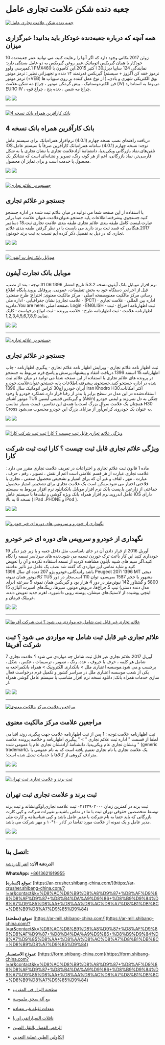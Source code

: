 # جعبه دنده شکن علامت تجاری عامل

<a href="https://swt.shibang-china.com/?l=ar&img&k=%D8%AC%D8%B9%D8%A8%D9%87+%D8%AF%D9%86%D8%AF%D9%87+%D8%B4%DA%A9%D9%86+%D8%B9%D9%84%D8%A7%D9%85%D8%AA+%D8%AA%D8%AC%D8%A7%D8%B1%DB%8C+%D8%B9%D8%A7%D9%85%D9%84" target="_blank">![جعبه دنده شکن علامت تجاری عامل](http://static.shibang-china.com/all-800x300/1135.jpg)</a>

## همه آنچه که درباره جعبه‌دنده خودکار باید بدانید! خبرگزاری میزان
10 ژوئن 2017.نکاتی وجود دارد که اگر آنها را رعایت کنید، می توانید عمر جعبه‌دنده خودکار یا همان گیربکس اتوماتیکِ.عمر روغن گیربکس به دو عامل بستگی دارد: 1.کمپرسی ولوو FMX460 نمایندگی 124 سایپا دیزل30 ا کتبر 2015.این کامیون با گیربکس قدرتمند ۱۴ دنده و تجهیزاتی نظیر : ترمز موتور (ترموز خفه کن اگزوز + سیستم ترمز موتور (+VEB) از نوع عمل کننده بر روی سوپاپ ها ).بوق الکتریکی شهری و بادی، فن الکترموستاتیک ، پیش گرمکن موتور ، چراغ مه شکن،علامت (IV) مربوط به استاندارد EURO IV ، چراغ مه شمن ، دنده پنج ، چراغ قوه.


<a href="https://whatsapp.shibangsoft.com/WhatsApp.php" target="_blank" title="WhatsApp">![](http://static.shibang-china.com/icon/whatsapp.png)</a> <a href="https://swt.shibang-china.com/?l=ar&icon&k=%D8%AC%D8%B9%D8%A8%D9%87+%D8%AF%D9%86%D8%AF%D9%87+%D8%B4%DA%A9%D9%86+%D8%B9%D9%84%D8%A7%D9%85%D8%AA+%D8%AA%D8%AC%D8%A7%D8%B1%DB%8C+%D8%B9%D8%A7%D9%85%D9%84" target="_blank">![](http://static.shibang-china.com/icon/chat-ar.png)</a>

---

<a href="https://swt.shibang-china.com/?l=ar&img&k=%D8%AC%D8%B9%D8%A8%D9%87+%D8%AF%D9%86%D8%AF%D9%87+%D8%B4%DA%A9%D9%86+%D8%B9%D9%84%D8%A7%D9%85%D8%AA+%D8%AA%D8%AC%D8%A7%D8%B1%DB%8C+%D8%B9%D8%A7%D9%85%D9%84" target="_blank">![بانک کارآفرین همراه بانک نسخه 4](http://static.shibang-china.com/all-800x300/1007.jpg)</a>

## بانک کارآفرین همراه بانک نسخه 4
دریافت راهنمای نصب نسخه چهارم (4.0.1) نرم‌افزار همراه‌بانک برای سیستم عامل iOS.توجه: نسخه چهارم (4.0.1) سامانه همراه‌بانک کارآفرین صرفاً با سیستم عامل تلفن‌های.نماد بازرگانی ویکی‌پدیا، دانشنامهٔ آزادعلامت تجاری یا نشان تجاری یا به شکل فارسی‌تر، نماد بازرگانی، اعم از هر گونه رنگ، تصویر و نشانه‌ای است که نشانگر یک محصول یا خدمت است و برای تمایز آن محصول.


<a href="https://whatsapp.shibangsoft.com/WhatsApp.php" target="_blank" title="WhatsApp">![](http://static.shibang-china.com/icon/whatsapp.png)</a> <a href="https://swt.shibang-china.com/?l=ar&icon&k=%D8%AC%D8%B9%D8%A8%D9%87+%D8%AF%D9%86%D8%AF%D9%87+%D8%B4%DA%A9%D9%86+%D8%B9%D9%84%D8%A7%D9%85%D8%AA+%D8%AA%D8%AC%D8%A7%D8%B1%DB%8C+%D8%B9%D8%A7%D9%85%D9%84" target="_blank">![](http://static.shibang-china.com/icon/chat-ar.png)</a>

---

<a href="https://swt.shibang-china.com/?l=ar&img&k=%D8%AC%D8%B9%D8%A8%D9%87+%D8%AF%D9%86%D8%AF%D9%87+%D8%B4%DA%A9%D9%86+%D8%B9%D9%84%D8%A7%D9%85%D8%AA+%D8%AA%D8%AC%D8%A7%D8%B1%DB%8C+%D8%B9%D8%A7%D9%85%D9%84" target="_blank">![جستجو در علائم تجاری](http://static.shibang-china.com/all-800x300/428.jpg)</a>

## جستجو در علائم تجاری
با استفاده از این صفحه شما می توانید در میان علائم ثبت شده در اداره جستجو کنید.جستجوی پیشرفته.اطلاعات پایه جستجو.عنوان‌علامت.عنوان علامت عینا برابر عبارت.لیست کامل طبقه بندی علائم تجاری طبقه بندی علامت تجاری ثبت.18 دسامبر 2017.هنگامی که قصد ثبت برند دارید می بایست با در نظر گرفتن طبقه بندی علائم تجاری که در ذیل به تفصیل ذکر کرده ایم نسبت به ثبت برند خودتون.


<a href="https://whatsapp.shibangsoft.com/WhatsApp.php" target="_blank" title="WhatsApp">![](http://static.shibang-china.com/icon/whatsapp.png)</a> <a href="https://swt.shibang-china.com/?l=ar&icon&k=%D8%AC%D8%B9%D8%A8%D9%87+%D8%AF%D9%86%D8%AF%D9%87+%D8%B4%DA%A9%D9%86+%D8%B9%D9%84%D8%A7%D9%85%D8%AA+%D8%AA%D8%AC%D8%A7%D8%B1%DB%8C+%D8%B9%D8%A7%D9%85%D9%84" target="_blank">![](http://static.shibang-china.com/icon/chat-ar.png)</a>

---

<a href="https://swt.shibang-china.com/?l=ar&img&k=%D8%AC%D8%B9%D8%A8%D9%87+%D8%AF%D9%86%D8%AF%D9%87+%D8%B4%DA%A9%D9%86+%D8%B9%D9%84%D8%A7%D9%85%D8%AA+%D8%AA%D8%AC%D8%A7%D8%B1%DB%8C+%D8%B9%D8%A7%D9%85%D9%84" target="_blank">![موبایل بانک تجارت آیفون](http://static.shibang-china.com/all-800x300/1090.jpg)</a>

## موبایل بانک تجارت آیفون
نرم افزار موبایل بانک آیفون.نسخه 5.3.2 تاریخ انتشار 1396 06 31.توجه : بعد از نصب، قبل از اجرا،در دستگاه خود به بخش تنظیمات، عمومی، پروفایل بروید.پایگاه اطلاع رسانی مرکز مالکیت معنویصفحه اصلی &middot; مرکز مالکیت معنوی; اختراع; طرح صنعتی; علامت تجاری; نشان جغرافیایی &middot; اداره ملی &middot; (PCT) اداره بین المللی &middot; علامت تجاری &middot; مادرید.You are here: صفحه اصلی. Login &middot; ENGLISH &middot; ثبت اظهارنامه اختراع &middot; ثبت اظهارنامه علامت &middot; ثبت اظهارنامه طرح &middot; خلاصه پرونده &middot; ثبت انواع درخواست &middot; کلیک نمایید.1,2,3,4,5,6,7,8,9.


<a href="https://whatsapp.shibangsoft.com/WhatsApp.php" target="_blank" title="WhatsApp">![](http://static.shibang-china.com/icon/whatsapp.png)</a> <a href="https://swt.shibang-china.com/?l=ar&icon&k=%D8%AC%D8%B9%D8%A8%D9%87+%D8%AF%D9%86%D8%AF%D9%87+%D8%B4%DA%A9%D9%86+%D8%B9%D9%84%D8%A7%D9%85%D8%AA+%D8%AA%D8%AC%D8%A7%D8%B1%DB%8C+%D8%B9%D8%A7%D9%85%D9%84" target="_blank">![](http://static.shibang-china.com/icon/chat-ar.png)</a>

---

<a href="https://swt.shibang-china.com/?l=ar&img&k=%D8%AC%D8%B9%D8%A8%D9%87+%D8%AF%D9%86%D8%AF%D9%87+%D8%B4%DA%A9%D9%86+%D8%B9%D9%84%D8%A7%D9%85%D8%AA+%D8%AA%D8%AC%D8%A7%D8%B1%DB%8C+%D8%B9%D8%A7%D9%85%D9%84" target="_blank">![جستجو در علائم تجاری](http://static.shibang-china.com/all-800x300/134.jpg)</a>

## جستجو در علائم تجاری
ثبت اظهار نامه علائم تجاری &middot; ویرایش اظهار نامه علائم تجاری &middot; پیگیری اظهارنامه &middot; چاپ اظهارنامه.15 اسفند 1396.دریافت انتقاد و پیشنهاد.پرسش و پاسخ.فرم مربوط به جستجو در پرونده های علائم تجاری.با استفاده از این صفحه شما می توانید در میان علائم ثبت شده در اداره جستجو کنید.جستجوی پیشرفته.اطلاعات پایه جستجو.عنوان‌علامت.خودرو ايران خودرو اچ30 کراس اتوماتيک سال 1396 Iran Khodro H30.اکثر امکانات استفاده‌شده در این مدل در سطح برابر یا بدتر از رقبا قرار دارد.عملکرد خودرو با وجود موتور آشنای TU5 و گیربکس قدیمی آیسین (Aisin) چنگی به دل نمی‌زند و ایمنی خودرو همچنان یک علامت سوال بزرگ است.با همه‌ی این تفاسیر، قیمت بسیار مناسب H30 Cross به عنوان یک خودروی کراس‌اُور از مزایای بزرگ این خودرو محسوب می‌شود.


<a href="https://whatsapp.shibangsoft.com/WhatsApp.php" target="_blank" title="WhatsApp">![](http://static.shibang-china.com/icon/whatsapp.png)</a> <a href="https://swt.shibang-china.com/?l=ar&icon&k=%D8%AC%D8%B9%D8%A8%D9%87+%D8%AF%D9%86%D8%AF%D9%87+%D8%B4%DA%A9%D9%86+%D8%B9%D9%84%D8%A7%D9%85%D8%AA+%D8%AA%D8%AC%D8%A7%D8%B1%DB%8C+%D8%B9%D8%A7%D9%85%D9%84" target="_blank">![](http://static.shibang-china.com/icon/chat-ar.png)</a>

---

<a href="https://swt.shibang-china.com/?l=ar&img&k=%D8%AC%D8%B9%D8%A8%D9%87+%D8%AF%D9%86%D8%AF%D9%87+%D8%B4%DA%A9%D9%86+%D8%B9%D9%84%D8%A7%D9%85%D8%AA+%D8%AA%D8%AC%D8%A7%D8%B1%DB%8C+%D8%B9%D8%A7%D9%85%D9%84" target="_blank">![ویژگی علائم تجاری قابل ثبت چیست ؟ کارا ثبت ثبت شرکت کارا](http://static.shibang-china.com/all-800x300/1137.jpg)</a>

## ویژگی علائم تجاری قابل ثبت چیست ؟ کارا ثبت ثبت شرکت کارا
ماده 1 قانون ثبت علائم تجاری و اختراعات در تعریف علامت تجاری مقرر می دارد : علامت تجاری عبارت از هر قسم علامتی است اعم از نقش ، تصویر ، رقم ، حرف ، عبارت ، مهر ، لفاف و غیر آن که برای امتیاز و تشخیص محصول صنعتی ، تجاری یا فلاحتی اختیار می شود.ممکن است یک علامت تجاری برای تشخیص امتیاز محصول جماعتی از زارعین یا.پست بانک نرم افزار موبایل بانکدانلود نرم افزار مربوط به سیستم عامل اندروید.نرم افزار همراه بانک ویژه گوشی‌ و تبلت‌ها با سیستم عامل iOS دارای نسخه 6 به بالا ( iPad ،PHONE و iPod ).


<a href="https://whatsapp.shibangsoft.com/WhatsApp.php" target="_blank" title="WhatsApp">![](http://static.shibang-china.com/icon/whatsapp.png)</a> <a href="https://swt.shibang-china.com/?l=ar&icon&k=%D8%AC%D8%B9%D8%A8%D9%87+%D8%AF%D9%86%D8%AF%D9%87+%D8%B4%DA%A9%D9%86+%D8%B9%D9%84%D8%A7%D9%85%D8%AA+%D8%AA%D8%AC%D8%A7%D8%B1%DB%8C+%D8%B9%D8%A7%D9%85%D9%84" target="_blank">![](http://static.shibang-china.com/icon/chat-ar.png)</a>

---

<a href="https://swt.shibang-china.com/?l=ar&img&k=%D8%AC%D8%B9%D8%A8%D9%87+%D8%AF%D9%86%D8%AF%D9%87+%D8%B4%DA%A9%D9%86+%D8%B9%D9%84%D8%A7%D9%85%D8%AA+%D8%AA%D8%AC%D8%A7%D8%B1%DB%8C+%D8%B9%D8%A7%D9%85%D9%84" target="_blank">![نگهداری از خودرو و سرویس های دوره ای خبر خودرو](http://static.shibang-china.com/all-800x300/1495.jpg)</a>

## نگهداری از خودرو و سرویس های دوره ای خبر خودرو
19 آوريل 2016.از قرار دادن آن در جای نامناسب مثل داخل جعبه و یا زیر چیز دیگر خودداری کنید این کار باعث ترک خوردن تسمه می شود.دنده های سرتاسر تسمه را نگاه کنید.اگر سیم های شبیه نایلون مشاهده کردید از تسمه استفاده نکرده و آن را تعویض کنید و شاید تمامی این مواردی که گفته شد نصف یک عامل نیز تأثیر نداشته باشد.رانندگانی.خودرو پژو 207 دنده اي سال 1396 Peugeot 207i 1396 MT دیجی کالاموتور همان نمونه TU5 مشهور با حجم 1587 سی‌سی، توان 110 اسب‌بخار در دور 5800 و گشتاور 142 نیوتن‌متر در دور 4 هزار بود و گیربکس همان نمونه 5 سرعته (برای مدل دنده دستی) تیپ 5.چراغ‌ها، درپوش موتور، سپرها، رینگ‌های اسپرت آلیاژی 15 اینچی پوشیده از لاستیک‌های میشلن، پوسته رویی داشبورد، اهرم جدید تعویض دنده، غربیلک فرمان و.


<a href="https://whatsapp.shibangsoft.com/WhatsApp.php" target="_blank" title="WhatsApp">![](http://static.shibang-china.com/icon/whatsapp.png)</a> <a href="https://swt.shibang-china.com/?l=ar&icon&k=%D8%AC%D8%B9%D8%A8%D9%87+%D8%AF%D9%86%D8%AF%D9%87+%D8%B4%DA%A9%D9%86+%D8%B9%D9%84%D8%A7%D9%85%D8%AA+%D8%AA%D8%AC%D8%A7%D8%B1%DB%8C+%D8%B9%D8%A7%D9%85%D9%84" target="_blank">![](http://static.shibang-china.com/icon/chat-ar.png)</a>

---

<a href="https://swt.shibang-china.com/?l=ar&img&k=%D8%AC%D8%B9%D8%A8%D9%87+%D8%AF%D9%86%D8%AF%D9%87+%D8%B4%DA%A9%D9%86+%D8%B9%D9%84%D8%A7%D9%85%D8%AA+%D8%AA%D8%AC%D8%A7%D8%B1%DB%8C+%D8%B9%D8%A7%D9%85%D9%84" target="_blank">![علائم تجاری غیر قابل ثبت شامل چه مواردی می شود ؟ ثبت شرکت آفریقا](http://static.shibang-china.com/all-800x300/988.jpg)</a>

## علائم تجاری غیر قابل ثبت شامل چه مواردی می شود ؟ ثبت شرکت آفریقا
7 آوريل 2017.علائم تجاری غیر قابل ثبت شامل چه مواردی می شود ؟ علامت تجاری شامل هر کلمه ، حرف یا حروف ، عدد، رنگ ، تصویر ، ترسیمات ، عکس ، شکل ، برچسب و.می شود.موسسه اعتباری ملل &gt; بانکداری الکترونیک &gt; همراه بانکمراجعه به یکی از شعب موسسه اعتباری ملل در سراسر کشور و تکمیل فرم درخواست فعال سازی خدمات همراه بانک; دانلود نسخه نرم افزار متناسب با سیستم عامل گوشی همراه از.


<a href="https://whatsapp.shibangsoft.com/WhatsApp.php" target="_blank" title="WhatsApp">![](http://static.shibang-china.com/icon/whatsapp.png)</a> <a href="https://swt.shibang-china.com/?l=ar&icon&k=%D8%AC%D8%B9%D8%A8%D9%87+%D8%AF%D9%86%D8%AF%D9%87+%D8%B4%DA%A9%D9%86+%D8%B9%D9%84%D8%A7%D9%85%D8%AA+%D8%AA%D8%AC%D8%A7%D8%B1%DB%8C+%D8%B9%D8%A7%D9%85%D9%84" target="_blank">![](http://static.shibang-china.com/icon/chat-ar.png)</a>

---

<a href="https://swt.shibang-china.com/?l=ar&img&k=%D8%AC%D8%B9%D8%A8%D9%87+%D8%AF%D9%86%D8%AF%D9%87+%D8%B4%DA%A9%D9%86+%D8%B9%D9%84%D8%A7%D9%85%D8%AA+%D8%AA%D8%AC%D8%A7%D8%B1%DB%8C+%D8%B9%D8%A7%D9%85%D9%84" target="_blank">![مراجعین علامت مرکز مالکیت معنوی](http://static.shibang-china.com/all-800x300/1180.jpg)</a>

## مراجعین علامت مرکز مالکیت معنوی
ثبت اظهارنامه علامت.توجه : 1 پس از ثبت اظهارنامه علامت جهت پیگیری روند اقدامی لطفا از قسمت &quot; اداره ثبت علائم تجاری &quot; &gt; &quot; پیگیری اظهارنامه و خلاصه پرونده علامت &quot; و.نشان تجاری عام ویکی‌پدیا، دانشنامهٔ آزادنشان تجاری عام یا عمومی شده (generic trademark)، یک علامت تجاری یا نام تجاری تعمیم یافته است که به نام عمومی یا مترادف گروهی از کالاها یا خدمات تبدیل شده است؛.


<a href="https://whatsapp.shibangsoft.com/WhatsApp.php" target="_blank" title="WhatsApp">![](http://static.shibang-china.com/icon/whatsapp.png)</a> <a href="https://swt.shibang-china.com/?l=ar&icon&k=%D8%AC%D8%B9%D8%A8%D9%87+%D8%AF%D9%86%D8%AF%D9%87+%D8%B4%DA%A9%D9%86+%D8%B9%D9%84%D8%A7%D9%85%D8%AA+%D8%AA%D8%AC%D8%A7%D8%B1%DB%8C+%D8%B9%D8%A7%D9%85%D9%84" target="_blank">![](http://static.shibang-china.com/icon/chat-ar.png)</a>

---

<a href="https://swt.shibang-china.com/?l=ar&img&k=%D8%AC%D8%B9%D8%A8%D9%87+%D8%AF%D9%86%D8%AF%D9%87+%D8%B4%DA%A9%D9%86+%D8%B9%D9%84%D8%A7%D9%85%D8%AA+%D8%AA%D8%AC%D8%A7%D8%B1%DB%8C+%D8%B9%D8%A7%D9%85%D9%84" target="_blank">![ثبت برند و علامت تجاری ثبت تهران](http://static.shibang-china.com/all-800x300/692.jpg)</a>

## ثبت برند و علامت تجاری ثبت تهران
ثبت برند در کمترین زمان ۰۲۱۴۳۹۰۲۰۰۰ ثبت علامت تجاری,لوگو,نشانه و ثبت برند توسط متخصصین حقوقی تهران ثبت با ما در تماس باشید.و تغییرات شرکت و کپی کارت بازرگانی که باید حتما به نام شرکت یا مدیر عامل باشد و کپی شناسنامه و کارت ملی مدیر عامل و یک نمونه از علامت مورد تقاضا در کادر ۱۰*۱۰ و مهر شرکت می باشد.

<a href="https://whatsapp.shibangsoft.com/WhatsApp.php" target="_blank" title="WhatsApp">![](http://static.shibang-china.com/icon/whatsapp.png)</a> <a href="https://swt.shibang-china.com/?l=ar&icon&k=%D8%AC%D8%B9%D8%A8%D9%87+%D8%AF%D9%86%D8%AF%D9%87+%D8%B4%DA%A9%D9%86+%D8%B9%D9%84%D8%A7%D9%85%D8%AA+%D8%AA%D8%AC%D8%A7%D8%B1%DB%8C+%D8%B9%D8%A7%D9%85%D9%84" target="_blank">![](http://static.shibang-china.com/icon/chat-ar.png)</a>

---
## اتصل بنا:

**الدردشة الآن:** [انقر للدردشة](https://swt.shibang-china.com?l=ar&contact&k=%D8%AC%D8%B9%D8%A8%D9%87+%D8%AF%D9%86%D8%AF%D9%87+%D8%B4%DA%A9%D9%86+%D8%B9%D9%84%D8%A7%D9%85%D8%AA+%D8%AA%D8%AC%D8%A7%D8%B1%DB%8C+%D8%B9%D8%A7%D9%85%D9%84)

**WhatsApp:**  [+8613621919955](https://whatsapp.shibangsoft.com/WhatsApp.php)

**موقع (كسارة):** [https://ar-crusher.shibang-china.com/](https://ar-crusher.shibang-china.com/?l=ar&contact&k=%D8%AC%D8%B9%D8%A8%D9%87+%D8%AF%D9%86%D8%AF%D9%87+%D8%B4%DA%A9%D9%86+%D8%B9%D9%84%D8%A7%D9%85%D8%AA+%D8%AA%D8%AC%D8%A7%D8%B1%DB%8C+%D8%B9%D8%A7%D9%85%D9%84)

**موقع (مطحنة):** [https://ar-mill.shibang-china.com/](https://ar-mill.shibang-china.com/?l=ar&contact&k=%D8%AC%D8%B9%D8%A8%D9%87+%D8%AF%D9%86%D8%AF%D9%87+%D8%B4%DA%A9%D9%86+%D8%B9%D9%84%D8%A7%D9%85%D8%AA+%D8%AA%D8%AC%D8%A7%D8%B1%DB%8C+%D8%B9%D8%A7%D9%85%D9%84)

**نموذج الاستفسار:** [https://form.shibang-china.com](https://form.shibang-china.com?l=ar&contact&k=%D8%AC%D8%B9%D8%A8%D9%87+%D8%AF%D9%86%D8%AF%D9%87+%D8%B4%DA%A9%D9%86+%D8%B9%D9%84%D8%A7%D9%85%D8%AA+%D8%AA%D8%AC%D8%A7%D8%B1%DB%8C+%D8%B9%D8%A7%D9%85%D9%84)

* [مطحنة البزار في المغرب](../20/%D9%85%D8%B7%D8%AD%D9%86%D8%A9%20%D8%A7%D9%84%D8%A8%D8%B2%D8%A7%D8%B1%20%D9%81%D9%8A%20%D8%A7%D9%84%D9%85%D8%BA%D8%B1%D8%A8.md)

* [بيع آلة سحق ملموسة](../16/%D8%A8%D9%8A%D8%B9%20%D8%A2%D9%84%D8%A9%20%D8%B3%D8%AD%D9%82%20%D9%85%D9%84%D9%85%D9%88%D8%B3%D8%A9.md)

* [معدات ثقيله غير معتاده](../16/%D9%85%D8%B9%D8%AF%D8%A7%D8%AA%20%D8%AB%D9%82%D9%8A%D9%84%D9%87%20%D8%BA%D9%8A%D8%B1%20%D9%85%D8%B9%D8%AA%D8%A7%D8%AF%D9%87.md)

* [ناقلات السياراتفي اوربا](../20/%D9%86%D8%A7%D9%82%D9%84%D8%A7%D8%AA%20%D8%A7%D9%84%D8%B3%D9%8A%D8%A7%D8%B1%D8%A7%D8%AA%D9%81%D9%8A%20%D8%A7%D9%88%D8%B1%D8%A8%D8%A7.md)

* [الرقص الفصل بالثقل الصين](../17/%D8%A7%D9%84%D8%B1%D9%82%D8%B5%20%D8%A7%D9%84%D9%81%D8%B5%D9%84%20%D8%A8%D8%A7%D9%84%D8%AB%D9%82%D9%84%20%D8%A7%D9%84%D8%B5%D9%8A%D9%86.md)

* [الكاولين الطين عملية التعدين](../18/%D8%A7%D9%84%D9%83%D8%A7%D9%88%D9%84%D9%8A%D9%86%20%D8%A7%D9%84%D8%B7%D9%8A%D9%86%20%D8%B9%D9%85%D9%84%D9%8A%D8%A9%20%D8%A7%D9%84%D8%AA%D8%B9%D8%AF%D9%8A%D9%86.md)